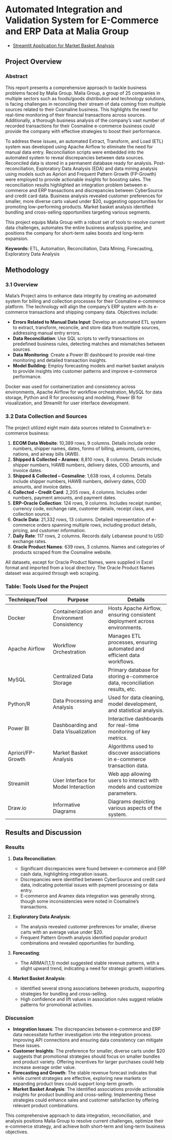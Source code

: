 # Automated Integration and Validation System for E-Commerce and ERP Data at Malia Group

- [Streamlit Application for Market Basket Analysis](https://aub-capstone-5jsd3cuxu7g7onxxkdswrp.streamlit.app/)

## Project Overview

### Abstract
This report presents a comprehensive approach to tackle business problems faced by Malia Group. Malia Group, a group of 25 companies in multiple sectors such as foods/goods distribution and technology solutions, is facing challenges in reconciling their stream of data coming from multiple sources related to their Cosmaline business. This highlights the need for real-time monitoring of their financial transactions across sources. Additionally, a thorough business analysis of the company’s vast number of recorded transactions for their Cosmaline e-commerce business could provide the company with effective strategies to boost their performance.

To address these issues, an automated Extract, Transform, and Load (ETL) system was developed using Apache Airflow to eliminate the need for manual data entry. Reconciliation scripts were embedded into the automated system to reveal discrepancies between data sources. Reconciled data is stored in a permanent database ready for analysis. Post-reconciliation, Exploratory Data Analysis (EDA) and data mining analysis using models such as Apriori and Frequent Pattern Growth (FP-Growth) were employed to provide actionable insights for boosting sales. The reconciliation results highlighted an integration problem between e-commerce and ERP transactions and discrepancies between CyberSource and credit card data. Business analysis revealed customer preferences for smaller, more diverse carts valued under $20, suggesting opportunities for promoting low-performing products. Market basket analysis identified bundling and cross-selling opportunities targeting various segments.

This project equips Malia Group with a robust set of tools to resolve current data challenges, automates the entire business analysis pipeline, and positions the company for short-term sales boosts and long-term expansion.

**Keywords:** ETL, Automation, Reconciliation, Data Mining, Forecasting, Exploratory Data Analysis

## Methodology

### 3.1 Overview
Malia’s Project aims to enhance data integrity by creating an automated system for billing and collection processes for their Cosmaline e-commerce platform. The technology will align the company’s ERP system with its e-commerce transactions and shipping company data. Objectives include:

- **Errors Related to Manual Data Input**: Develop an automated ETL system to extract, transform, reconcile, and store data from multiple sources, addressing manual entry errors.
- **Data Reconciliation**: Use SQL scripts to verify transactions on predefined business rules, detecting matches and mismatches between sources.
- **Data Monitoring**: Create a Power BI dashboard to provide real-time monitoring and detailed transaction insights.
- **Model Building**: Employ forecasting models and market basket analysis to provide insights into customer patterns and improve e-commerce performance.

Docker was used for containerization and consistency across environments, Apache Airflow for workflow orchestration, MySQL for data storage, Python and R for processing and modeling, Power BI for visualization, and Streamlit for user interface development.

### 3.2 Data Collection and Sources
The project utilized eight main data sources related to Cosmaline’s e-commerce business:

1. **ECOM Data Website**: 10,389 rows, 9 columns. Details include order numbers, shipper names, dates, forms of billing, amounts, currencies, nations, and airway bills (AWB).
2. **Shipped & Collected – Aramex**: 8,810 rows, 8 columns. Details include shipper numbers, HAWB numbers, delivery dates, COD amounts, and invoice dates.
3. **Shipped & Collected – Cosmaline**: 1,638 rows, 4 columns. Details include shipper numbers, HAWB numbers, delivery dates, COD amounts, and invoice dates.
4. **Collected – Credit Card**: 2,205 rows, 4 columns. Includes order numbers, payment amounts, and payment dates.
5. **ERP-Oracle Collection**: 124 rows, 9 columns. Includes receipt number, currency code, exchange rate, customer details, receipt class, and collection source.
6. **Oracle Data**: 21,332 rows, 13 columns. Detailed representation of e-commerce orders spanning multiple rows, including product details, pricing, and customer information.
7. **Daily Rate**: 117 rows, 2 columns. Records daily Lebanese pound to USD exchange rates.
8. **Oracle Product Names**: 639 rows, 3 columns. Names and categories of products scraped from the Cosmaline website.

All datasets, except for Oracle Product Names, were supplied in Excel format and imported from a local directory. The Oracle Product Names dataset was acquired through web scraping.

### Table: Tools Used for the Project

| Technique/Tool        | Purpose                               | Details                                                                 |
|-----------------------|---------------------------------------|-------------------------------------------------------------------------|
| Docker                | Containerization and Environment Consistency | Hosts Apache Airflow, ensuring consistent deployment across environments. |
| Apache Airflow        | Workflow Orchestration                | Manages ETL processes, ensuring automated and efficient data workflows. |
| MySQL                 | Centralized Data Storage              | Primary database for storing e-commerce data, reconciliation results, etc. |
| Python/R              | Data Processing and Analysis          | Used for data cleaning, model development, and statistical analysis.   |
| Power BI              | Dashboarding and Data Visualization   | Interactive dashboards for real-time monitoring of key metrics.          |
| Apriori/FP-Growth     | Market Basket Analysis                | Algorithms used to discover associations in e-commerce transaction data. |
| Streamlit             | User Interface for Model Interaction  | Web app allowing users to interact with models and customize parameters. |
| Draw.io               | Informative Diagrams                  | Diagrams depicting various aspects of the system.                      |

## Results and Discussion

### Results
1. **Data Reconciliation**:
   - Significant discrepancies were found between e-commerce and ERP cash data, highlighting integration issues.
   - Discrepancies were identified between CyberSource and credit card data, indicating potential issues with payment processing or data entry.
   - E-commerce and Aramex data integration was generally strong, though some inconsistencies were noted in Cosmaline’s transactions.

2. **Exploratory Data Analysis**:
   - The analysis revealed customer preferences for smaller, diverse carts with an average value under $20.
   - Frequent Pattern Growth analysis identified popular product combinations and revealed opportunities for bundling.

3. **Forecasting**:
   - The ARIMA(1,1,1) model suggested stable revenue patterns, with a slight upward trend, indicating a need for strategic growth initiatives.

4. **Market Basket Analysis**:
   - Identified several strong associations between products, supporting strategies for bundling and cross-selling.
   - High confidence and lift values in association rules suggest reliable patterns for promotional activities.

### Discussion
- **Integration Issues**: The discrepancies between e-commerce and ERP data necessitate further investigation into the integration process. Improving API connections and ensuring data consistency can mitigate these issues.
- **Customer Insights**: The preference for smaller, diverse carts under $20 suggests that promotional strategies should focus on smaller bundles and product variety. Offering incentives for larger purchases could help increase average order value.
- **Forecasting and Growth**: The stable revenue forecast indicates that while current strategies are effective, exploring new markets or expanding product lines could support long-term growth.
- **Market Basket Analysis**: The identified associations provide actionable insights for product bundling and cross-selling. Implementing these strategies could enhance sales and customer satisfaction by offering relevant product combinations.

This comprehensive approach to data integration, reconciliation, and analysis positions Malia Group to resolve current challenges, optimize their e-commerce strategy, and achieve both short-term and long-term business objectives.
